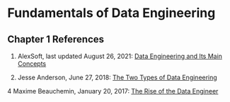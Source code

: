 Fundamentals of Data Engineering
=====================================

Chapter 1 References
--------------------

1.  AlexSoft, last updated August 26, 2021:
    [Data Engineering and Its Main Concepts](https://oreil.ly/e94py)

3.  Jesse Anderson, June 27, 2018:
    [The Two Types of Data Engineering](https://oreil.ly/dxDt6)

4   Maxime Beauchemin, January 20, 2017:
    [The Rise of the Data Engineer](https://oreil.ly/kNDmd)    
